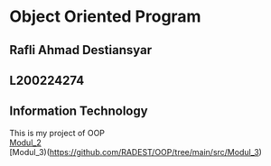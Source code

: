 # Object Oriented Program

## Rafli Ahmad Destiansyar
## L200224274
## Information Technology

This is my project of OOP <br>
[Modul_2](https://github.com/RADEST/OOP/tree/main/src/Modul_2) <br>
[Modul_3)(https://github.com/RADEST/OOP/tree/main/src/Modul_3) <br>
